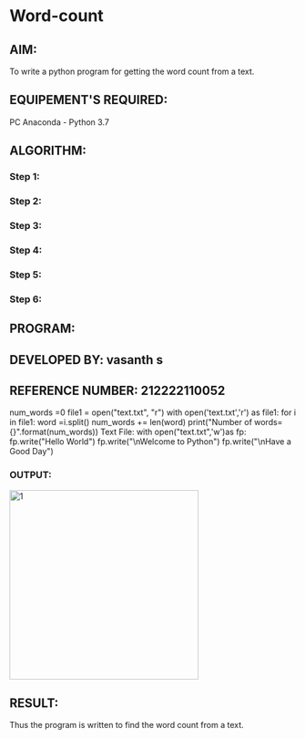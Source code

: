 # Word-count
## AIM:
To write a python program for getting the word count from a text.
## EQUIPEMENT'S REQUIRED: 
PC
Anaconda - Python 3.7
## ALGORITHM: 
### Step 1:

### Step 2: 
 
### Step 3: 

### Step 4:  

### Step 5: 

### Step 6: 

## PROGRAM:
## DEVELOPED BY: vasanth s
## REFERENCE NUMBER: 212222110052
num_words =0
file1 = open("text.txt", "r")
with open('text.txt','r') as file1:
    for i in file1:
        word =i.split()
        num_words += len(word)
print("Number of words={}".format(num_words))
Text File:
with open("text.txt",'w')as fp:
  fp.write("Hello World")
  fp.write("\nWelcome to Python")
  fp.write("\nHave a Good Day")

### OUTPUT:
<img width="332" alt="1" src="https://github.com/vasanth0908/Word-count/assets/122000018/6370bab0-52cc-491e-8332-b888caa663bf">



## RESULT:
Thus the program is written to find the word count from a text.
